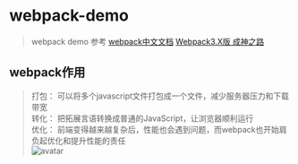 # webpack-demo
> webpack demo 
> 参考 [webpack中文文档](https://doc.webpack-china.org/) [Webpack3.X版 成神之路](http://jspang.com/2017/09/16/webpack3-2/)

## webpack作用
> 打包： 可以将多个javascript文件打包成一个文件，减少服务器压力和下载带宽</br>
> 转化： 把拓展言语转换成普通的JavaScript，让浏览器顺利运行</br>
> 优化： 前端变得越来越复杂后，性能也会遇到问题，而webpack也开始肩负起优化和提升性能的责任</br>
![avatar](http://baidu.com/pic/doge.png)
